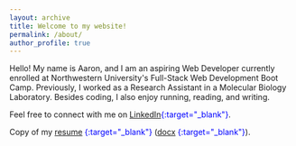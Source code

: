 ```yaml
---
layout: archive
title: Welcome to my website!
permalink: /about/
author_profile: true
---
```


Hello! My name is Aaron, and I am an aspiring Web Developer currently enrolled at Northwestern University's Full-Stack Web Development Boot Camp. Previously, I worked as a Research Assistant in a Molecular Biology Laboratory. Besides coding, I also enjoy running, reading, and writing.

Feel free to connect with me on <span style="color:blue">[LinkedIn][linkedin]{:target="_blank"}</span>.

Copy of my <span style="color:blue">[resume][resume] {:target="_blank"}</span> (<span style="color:blue">[docx][docx] {:target="_blank"}</span>).


[linkedin]: https://www.linkedin.com/in/aaron-trierweiler-785b7465/
[resume]: /downloads/trierweilerResume.pdf
[docx]: /downloads/trierweilerResume.docx
[bootcamp]: https://codingbootcamp.northwestern.edu/

  



